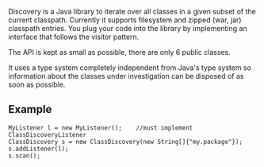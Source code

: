 Discovery is a Java library to iterate over all classes in a given subset of the current classpath. Currently it supports filesystem and zipped (war, jar) classpath entries. You plug your code into the library by implementing an interface that follows the visitor pattern.

The API is kept as small as possible, there are only 6 public classes.

It uses a type system completely independent from Java's type system so information about the classes under investigation can be disposed of as soon as possible.

## Example

    MyListener l = new MyListener();	//must implement ClassDiscoveryListener
    ClassDiscovery s = new ClassDiscovery(new String[]{"my.package"});
    s.addListener(l);
    s.scan();
   	